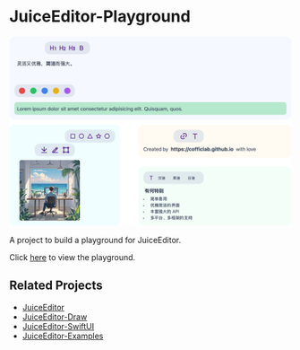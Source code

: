 # JuiceEditor-Playground

![hero](./docs/hero.png)

A project to build a playground for JuiceEditor.

Click [here](https://cofficlab.github.io/JuiceEditor-Playground/) to view the playground.

## Related Projects

- [JuiceEditor](https://github.com/CofficLab/JuiceEditor)
- [JuiceEditor-Draw](https://github.com/CofficLab/JuiceEditor-Draw)
- [JuiceEditor-SwiftUI](https://github.com/cofficlab/JuiceEditor-SwiftUI)
- [JuiceEditor-Examples](https://github.com/cofficlab/JuiceEditor-Examples)
